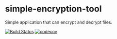# simple-encryption-tool
Simple application that can encrypt and decrypt files.

[![Build Status](https://travis-ci.org/lukasz-szewc/simple-encryption-tool.svg?branch=master)](https://travis-ci.org/lukasz-szewc/simple-encryption-tool)
[![codecov](https://codecov.io/gh/lukasz-szewc/simple-encryption-tool/branch/master/graph/badge.svg)](https://codecov.io/gh/lukasz-szewc/simple-encryption-tool)
